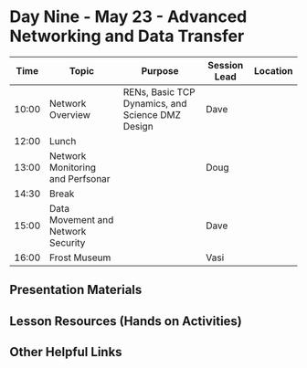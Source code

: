 # Day Nine - May 23 - Advanced Networking and Data Transfer

| Time | Topic | Purpose | Session Lead | Location |
|------|-------|---------|--------------|----------|
| 10:00 | Network Overview | RENs, Basic TCP Dynamics, and Science DMZ Design | Dave | | 
| 12:00 | Lunch | | | |
| 13:00 | Network Monitoring and Perfsonar | | Doug | | 
| 14:30 | Break | | | | 
| 15:00 | Data Movement and Network Security| | Dave | | 
| 16:00 | Frost Museum | | Vasi | | 

## Presentation Materials

## Lesson Resources (Hands on Activities)

## Other Helpful Links
